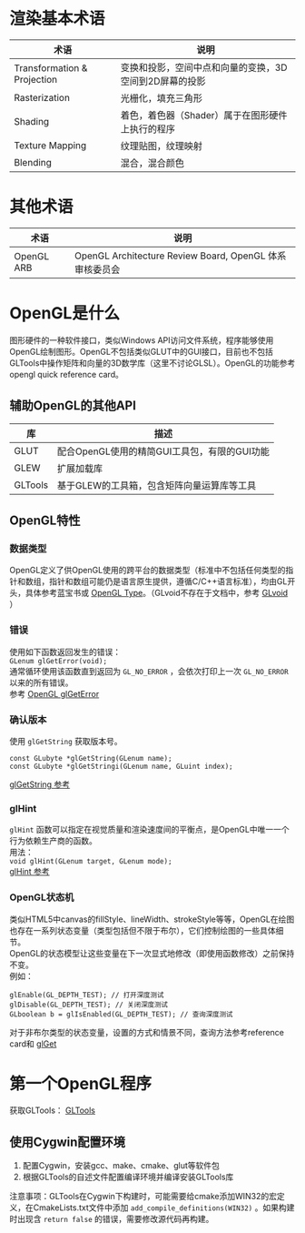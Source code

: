 # 渲染基本术语

| 术语 | 说明 |
| --- | --- |
| Transformation \& Projection | 变换和投影，空间中点和向量的变换，3D空间到2D屏幕的投影 |
| Rasterization | 光栅化，填充三角形 |
| Shading | 着色，着色器（Shader）属于在图形硬件上执行的程序 |
| Texture Mapping | 纹理贴图，纹理映射 |
| Blending | 混合，混合颜色 |

# 其他术语

| 术语 | 说明 |
| --- | --- |
| OpenGL ARB | OpenGL Architecture Review Board, OpenGL 体系审核委员会 |


# OpenGL是什么

图形硬件的一种软件接口，类似Windows API访问文件系统，程序能够使用OpenGL绘制图形。OpenGL不包括类似GLUT中的GUI接口，目前也不包括GLTools中操作矩阵和向量的3D数学库（这里不讨论GLSL）。OpenGL的功能参考opengl quick reference card。

## 辅助OpenGL的其他API

| 库 | 描述 |
| --- | --- |
| GLUT | 配合OpenGL使用的精简GUI工具包，有限的GUI功能 | 
| GLEW | 扩展加载库 |
| GLTools | 基于GLEW的工具箱，包含矩阵向量运算库等工具 |

## OpenGL特性

### 数据类型

OpenGL定义了供OpenGL使用的跨平台的数据类型（标准中不包括任何类型的指针和数组，指针和数组可能仍是语言原生提供，遵循C/C++语言标准），均由GL开头，具体参考蓝宝书或 [OpenGL Type](https://www.khronos.org/opengl/wiki/OpenGL_Type)。（GLvoid不存在于文档中，参考 [GLvoid](https://community.khronos.org/t/origin-of-glvoid/45093) ）

### 错误

使用如下函数返回发生的错误：<br>
` GLenum glGetError(void); `<br>
通常循环使用该函数直到返回为 `GL_NO_ERROR` ，会依次打印上一次 `GL_NO_ERROR` 以来的所有错误。<br>
参考 [OpenGL glGetError](https://www.khronos.org/registry/OpenGL-Refpages/gl4/html/glGetError.xhtml)

### 确认版本

使用 `glGetString` 获取版本号。 <br>
```
const GLubyte *glGetString(GLenum name);
const GLubyte *glGetStringi(GLenum name, GLuint index);
```
[glGetString 参考](https://www.khronos.org/registry/OpenGL-Refpages/gl4/html/glGetString.xhtml)

### glHint

`glHint` 函数可以指定在视觉质量和渲染速度间的平衡点，是OpenGL中唯一一个行为依赖生产商的函数。<br>
用法：<br>
`void glHint(GLenum target, GLenum mode);`<br>
[glHint 参考](https://www.khronos.org/registry/OpenGL-Refpages/gl4/html/glHint.xhtml)

### OpenGL状态机

类似HTML5中canvas的fillStyle、lineWidth、strokeStyle等等，OpenGL在绘图也存在一系列状态变量（类型包括但不限于布尔），它们控制绘图的一些具体细节。<br>
OpenGL的状态模型让这些变量在下一次显式地修改（即使用函数修改）之前保持不变。<br>
例如：
```
glEnable(GL_DEPTH_TEST); // 打开深度测试
glDisable(GL_DEPTH_TEST); // 关闭深度测试
GLboolean b = glIsEnabled(GL_DEPTH_TEST); // 查询深度测试
```
对于非布尔类型的状态变量，设置的方式和情景不同，查询方法参考reference card和 [glGet](https://www.khronos.org/registry/OpenGL-Refpages/gl4/html/glGet.xhtml)


# 第一个OpenGL程序

获取GLTools： [GLTools](https://github.com/HazimGazov/GLTools)<br>

## 使用Cygwin配置环境

1. 配置Cygwin，安装gcc、make、cmake、glut等软件包
2. 根据GLTools的自述文件配置编译环境并编译安装GLTools库

注意事项：GLTools在Cygwin下构建时，可能需要给cmake添加WIN32的宏定义，在CmakeLists.txt文件中添加 `add_compile_definitions(WIN32)` 。如果构建时出现含 `return false` 的错误，需要修改源代码再构建。
